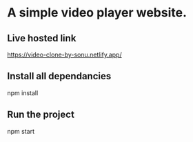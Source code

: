 # A simple video player website.

## Live hosted link

https://video-clone-by-sonu.netlify.app/

## Install all dependancies
npm install

## Run the project
npm start


